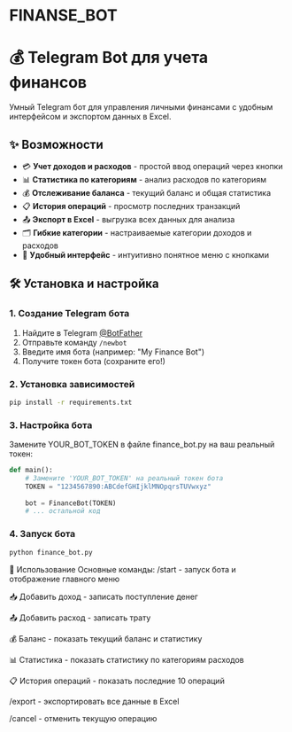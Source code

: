 # FINANSE_BOT
# 💰 Telegram Bot для учета финансов

Умный Telegram бот для управления личными финансами с удобным интерфейсом и экспортом данных в Excel.

## ✨ Возможности

- 💳 **Учет доходов и расходов** - простой ввод операций через кнопки
- 📊 **Статистика по категориям** - анализ расходов по категориям
- 💰 **Отслеживание баланса** - текущий баланс и общая статистика
- 📋 **История операций** - просмотр последних транзакций
- 📤 **Экспорт в Excel** - выгрузка всех данных для анализа
- 🗂 **Гибкие категории** - настраиваемые категории доходов и расходов
- 💬 **Удобный интерфейс** - интуитивно понятное меню с кнопками

## 🛠 Установка и настройка

### 1. Создание Telegram бота

1. Найдите в Telegram [@BotFather](https://t.me/BotFather)
2. Отправьте команду `/newbot`
3. Введите имя бота (например: "My Finance Bot")
4. Получите токен бота (сохраните его!)

### 2. Установка зависимостей

```bash
pip install -r requirements.txt
```

### 3. Настройка бота

Замените YOUR_BOT_TOKEN в файле finance_bot.py на ваш реальный токен:
```Python
def main():
    # Замените 'YOUR_BOT_TOKEN' на реальный токен бота
    TOKEN = "1234567890:ABCdefGHIjklMNOpqrsTUVwxyz"
    
    bot = FinanceBot(TOKEN)
    # ... остальной код
```

### 4. Запуск бота

```bash
python finance_bot.py
```

🎯 Использование
Основные команды:
/start - запуск бота и отображение главного меню

📥 Добавить доход - записать поступление денег

📤 Добавить расход - записать трату

💰 Баланс - показать текущий баланс и статистику

📊 Статистика - показать статистику по категориям расходов

📋 История операций - показать последние 10 операций

/export - экспортировать все данные в Excel

/cancel - отменить текущую операцию
